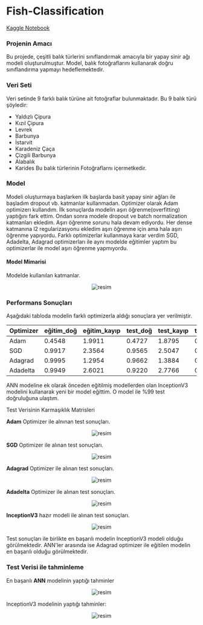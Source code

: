# Fish-Classification
[Kaggle Notebook](https://www.kaggle.com/code/burhankorkmaz/fish-classification-with-ann-97-acc)
### Projenin Amacı
Bu projede, çeşitli balık türlerini sınıflandırmak amacıyla bir yapay sinir ağı modeli oluşturulmuştur. Model, balık fotoğraflarını kullanarak doğru sınıflandırma yapmayı hedeflemektedir.

### Veri Seti
Veri setinde 9 farklı balık türüne ait fotoğraflar bulunmaktadır. Bu 9 balık türü şöyledir:
- Yaldızlı Çipura
- Kızıl Çipura
- Levrek
- Barbunya
- İstarvit
- Karadeniz Çaça
- Çizgili Barbunya
- Alabalık
- Karides
Bu balık türlerinin Fotoğraflarnı içermetkedir.

### Model

Modeli oluşturmaya başlarken ilk başlarda basit yapay sinir ağları ile başladım dropout vb. katmanlar kullanmadan. Optimizer olarak Adam optimizerı kullandım. İlk sonuçlarda modelin aşırı öğrenme(overfitting) yaptığını fark ettim. Ondan sonra modele dropout ve batch normalization katmanları ekledim. Aşırı öğrenme sorunu hala devam ediyordu. Her dense katmanına l2 regularizasyonu ekledim aşırı öğrenme için ama hala aşırı öğrenme yapıyordu. Farklı optimizerlar kullanmaya karar verdim SGD, Adadelta, Adagrad optimizerları ile aynı modelde eğitimler yaptım bu optimizerlar ile model aşırı öğrenme yapmıyordu.

#### Model Mimarisi
Modelde kullanılan katmanlar.
<p align="center">
  <img src="images/modelmimarisi.png" alt="resim" />
</p>

### Performans Sonuçları
Aşağıdaki tabloda modelin farklı optimizerla aldığı sonuçlara yer verilmiştir.

| Optimizer | eğitim_doğ | eğitim_kayıp | test_doğ | test_kayıp | test_keskinlik | test_duyarlılık | test_f1score |
| --------- | ---------- | ------------ | -------- | ---------- | -------------- | --------------- | ------------ | 
| Adam      | 0.4548     | 1.9911       | 0.4727   | 1.8795     | 0.7252         | 0.1803          | 0.4480       | 
| SGD       | 0.9917     | 2.3564       | 0.9565   | 2.5047     | 0.9592         | 0.9565          | 0.9557       | 
| Adagrad   | 0.9995     | 1.2954       | 0.9662   | 1.3884     | 0.9676         | 0.9644          | 0.9656       | 
| Adadelta  | 0.9949     | 2.6021       | 0.9220   | 2.7766     | 0.9412         | 0.9022          | 0.9186       | 

ANN modeline ek olarak önceden eğitilmiş modellerden olan InceptionV3 modelini kullanarak yeni bir model eğittim. O model ile %99 test doğruluğuna ulaştım.

Test Verisinin Karmaşıklık Matrisleri

**Adam** Optimizer ile alnınan test sonuçları.
<p align="center">
  <img src="images/adam.jpeg" alt="resim" />
</p>

**SGD** Optimizer ile alınan test sonuçları.
<p align="center">
  <img src="images/sgd.jpeg" alt="resim" />
</p>

**Adagrad** Optimizer ile alınan test sonuçları.
<p align="center">
  <img src="images/adagrad.jpeg" alt="resim" />
</p>

**Adadelta** Optimizer ile alınan test sonuçları.
<p align="center">
  <img src="images/adadelta.jpeg" alt="resim" />
</p>

**InceptionV3** hazır modeli ile alınan test sonuçları.
<p align="center">
  <img src="images/inceptionv3.png" alt="resim" />
</p>

Test sonuçları ile birlikte en başarılı modelin InceptionV3 modeli olduğu görülmektedir. ANN'ler arasında ise Adagrad optimizer ile eğitilen modelin en başarılı olduğu görülmektedir.

### Test Verisi ile tahminleme

En başarılı **ANN** modelinin yaptığı tahminler
<p align="center">
  <img src="images/tahmin.jpeg" alt="resim" />
</p>

InceptionV3 modelinin yaptığı tahminler:
<p align="center">
  <img src="images/tahmin.png" alt="resim" />
</p>


